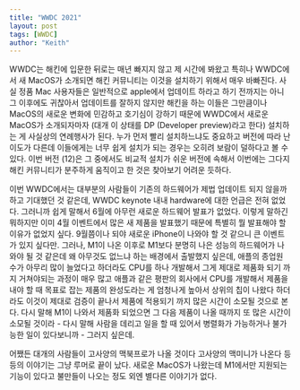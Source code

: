 ```yaml
---
title: "WWDC 2021"
layout: post
tags: [WWDC]
author: "Keith"
---
```


WWDC는 해킨에 입문한 뒤로는 매년 빠지지 않고 제 시간에 봐왔고 특히나 WWDC에서 새 MacOS가 소개되면 해킨 커뮤니티는 이것을 설치하기 위해서 매우 바빠진다. 사실 정품 Mac 사용자들은 일반적으로 apple에서 업데이트 하라고 하기 전까지는 아니 그 이후에도 귀찮아서 업데이트를 잘하지 않지만 해킨을 하는 이들은 그만큼이나 MacOS의 새로운 변화에 민감하고 호기심이 강하기 때문에 WWDC에서 새로운 MacOS가 소개되자마자 (대개 이 상태를 DP (Developer preview)라고 한다) 설치하는 게 사실상의 연례행사가 된다. 누가 먼저 빨리 설치하느냐도 중요하고 버전에 따라 난이도가 다른데 이들에게는 너무 쉽게 설치가 되는 경우는 오히려 보람이 덜하다고 볼 수 있다. 이번 버전 (12)은 그 중에서도 비교적 설치가 쉬운 버전에 속해서 이번에는 그다지 해킨 커뮤니티가 분주하게 움직이고 한 것은 찾아보기 어려운 듯하다.

이번 WWDC에서는 대부분의 사람들이 기존의 하드웨어가 제법 업데이트 되지 않을까 하고 기대했던 것 같은데, WWDC keynote 내내 hardware에 대한 언급은 전혀 없었다. 그러니까 쉽게 말해서 6월에 아무런 새로운 하드웨어 발표가 없었다. 이렇게 말하긴 뭐하지만 이미 4월 이벤트에서 많은 새 제품을 발표했기 때문에 특별히 뭘 발표해야 할 이유가 없었지 싶다. 9월쯤이나 되야 새로운 iPhone이 나와야 할 것 같으니 큰 이벤트가 있지 싶다만. 그러나, M1이 나온 이후로 M1보다 분명히 나은 성능의 하드웨어가 나와야 될 것 같은데 왜 아무것도 없느냐 하는 배경에서 출발했지 싶은데, 애플의 종업원 수가 아무리 많이 늘었다고 하더라도 CPU를 하나 개발해서 그게 제대로 제품화 되기 까지 거쳐야되는 과정이 매우 많고 애플과 같은 평판의 회사에서 CPU를 개발해서 제품을 내야 할 때 목표로 잡는 제품의 완성도라는 게 엄청나게 높아서 상위의 칩이 나왔다 하더라도 이것이 제대로 검증이 끝나서 제품에 적용되기 까지 많은 시간이 소모될 것으로 본다. 다시 말해 M1이 나와서 제품화 되었으면 그 다음 제품이 나올 때까지 또 많은 시간이 소모될 것이라 - 다시 말해 사람을 데리고 일을 할 때 있어서 병렬화가 가능하거나 불가능한 일이 있다보니까 - 그러지 싶은데.

어쨌든 대개의 사람들이 고사양의 맥북프로가 나올 것이다 고사양의 맥미니가 나온다 등등의 이야기는 그냥 루머로 끝이 났다. 새로운 MacOS가 나왔는데 M1에서만 지원되는 기능이 있다고 불만들이 나오는 정도 외엔 별다른 이야기가 없다. 
